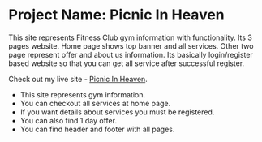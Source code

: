 # Project Name: Picnic In Heaven

This site represents Fitness Club gym information with functionality. Its 3 pages website. Home page shows top banner and all services. Other two page represent offer and about us information. Its basically login/register based website so that you can get all service after successful register.

Check out my live site - [Picnic In Heaven](https://fitness-club-5b37c.web.app/).

- This site represents gym information.
- You can checkout all services at home page.
- If you want details about services you must be registered.
- You can also find 1 day offer.
- You can find header and footer with all pages.
